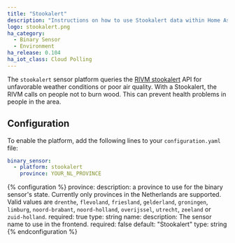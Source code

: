 ```yaml
---
title: "Stookalert"
description: "Instructions on how to use Stookalert data within Home Assistant"
logo: stookalert.png
ha_category:
  - Binary Sensor
  - Environment
ha_release: 0.104
ha_iot_class: Cloud Polling
---
```


The `stookalert` sensor platform queries the [RIVM stookalert](https://www.rivm.nl/stookalert) API for unfavorable weather conditions or poor air quality. With a Stookalert, the RIVM calls on people not to burn wood. This can prevent health problems in people in the area.


## Configuration

To enable the platform, add the following lines to your `configuration.yaml` file:

```yaml
binary_sensor:
  - platform: stookalert
    province: YOUR_NL_PROVINCE
```

{% configuration %}
province:
  description: a province to use for the binary sensor's state. Currently only provinces in the Netherlands are supported. Valid values are `drenthe`, `flevoland`, `friesland`, `gelderland`, `groningen`, `limburg`, `noord-brabant`, `noord-holland`, `overijssel`, `utrecht`, `zeeland` or `zuid-holland`.
  required: true
  type: string
name:
  description: The sensor name to use in the frontend.
  required: false
  default: "Stookalert"
  type: string
{% endconfiguration %}
